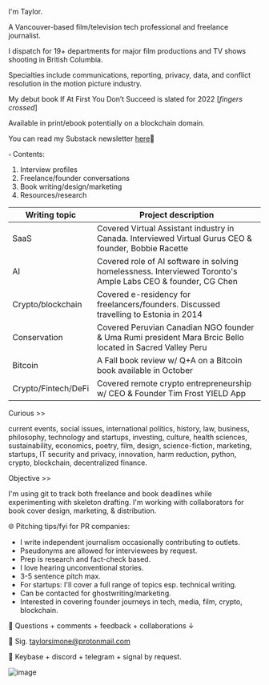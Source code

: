 
I'm Taylor.

A Vancouver-based film/television tech professional and freelance journalist. 

I dispatch for 19+ departments for major film productions and TV shows shooting in British Columbia. 

Specialties include communications, reporting, privacy, data, and conflict resolution in the motion picture industry.

My debut book If At First You Don’t Succeed is slated for 2022 [*fingers crossed*]

Available in print/ebook potentially on a blockchain domain.


You can read my Substack newsletter [here](https://taylorsimone.substack.com/about)🔗

▫️ Contents:

1. Interview profiles 
2. Freelance/founder conversations
3. Book writing/design/marketing
4. Resources/research

 


| Writing topic | Project description |
| --- | --- | 
| SaaS | Covered Virtual Assistant industry in Canada. Interviewed Virtual Gurus CEO & founder, Bobbie Racette | 
| AI | Covered role of AI software in solving homelessness. Interviewed Toronto's Ample Labs CEO & founder, CG Chen |
| Crypto/blockchain | Covered e-residency for freelancers/founders. Discussed travelling to Estonia in 2014 |
| Conservation | Covered Peruvian Canadian NGO founder & Uma Rumi president Mara Brcic Bello located in Sacred Valley Peru | 
| Bitcoin | A Fall book review w/ Q+A on a Bitcoin book available in October |
| Crypto/Fintech/DeFi | Covered remote crypto entrepreneurship w/ CEO & Founder Tim Frost YIELD App |


Curious >> 

current events, social issues, international politics, history, law, business, philosophy, technology and startups, investing, culture, health sciences, sustainability, economics, poetry, film, design, science-fiction, marketing, startups, IT security and privacy, innovation, harm reduction, python, crypto, blockchain, decentralized finance.

Objective >>

I'm using git to track both freelance and book deadlines while experimenting with skeleton drafting. I'm working with collaborators for book cover design, marketing, & distribution.
 
🌐 Pitching tips/fyi for PR companies:

 - I write independent journalism occasionally contributing to outlets.
 - Pseudonyms are allowed for interviewees by request.
 - Prep is research and fact-check based. 
 - I love hearing unconventional stories.
 - 3-5 sentence pitch max.
 - For startups: I'll cover a full range of topics esp. technical writing.
 - Can be contacted for ghostwriting/marketing.
 - Interested in covering founder journeys in tech, media, film, crypto, blockchain.

🔹 Questions + comments + feedback + collaborations ↓
 
🔹 Sig. taylorsimone@protonmail.com

🔹 Keybase + discord + telegram + signal by request.

![image](https://user-images.githubusercontent.com/66944491/122100308-e2ab5f80-cdc7-11eb-8d45-370981c1f24e.png)
